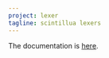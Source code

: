 ```yaml
---
project: lexer
tagline: scintillua lexers
---
```


The documentation is [here][lexer doc].

[lexer doc]: http://foicica.com/scintillua/api.html#lexer

